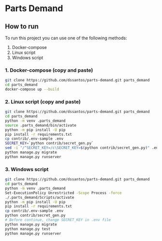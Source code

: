 
# Parts Demand

## How to run
To run this project you can use one of the following methods:
1. Docker-compose
2. Linux script
3. Windows script

### 1. Docker-compose (copy and paste)
```bash
git clone https://github.com/dssantos/parts-demand.git parts_demand
cd parts_demand
docker-compose up --build

```

### 2. Linux script (copy and paste)
```bash
git clone https://github.com/dssantos/parts-demand.git parts_demand
cd parts_demand
python -m venv .parts_demand
source .parts_demand/bin/activate
python -m pip install -U pip
pip install -r requirements.txt
cp contrib/.env-sample .env
SECRET_KEY=`python contrib/secret_gen.py`
sed -i "/^SECRET_KEY=/c\SECRET_KEY=$(python contrib/secret_gen.py)" .env
python manage.py migrate
python manage.py runserver

```

### 3. Windows script
```bash
git clone https://github.com/dssantos/parts-demand.git parts_demand
cd parts_demand
python -m venv .parts_demand
Set-ExecutionPolicy Unrestricted -Scope Process -force
./.parts_demand/Scripts/activate
python -m pip install -U pip
pip install -r requirements.txt
cp contrib/.env-sample .env
python contrib/secret_gen.py
# Before continue, change SECRET_KEY in .env file
python manage.py migrate
python manage.py test
python manage.py runserver

```
